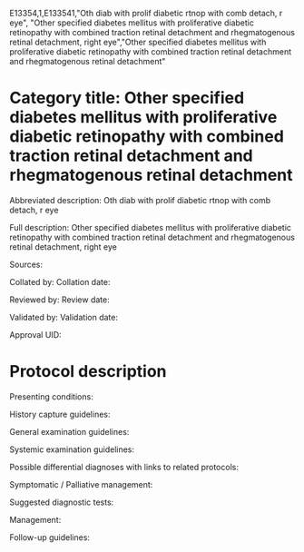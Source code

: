E13354,1,E133541,"Oth diab with prolif diabetic rtnop with comb detach, r eye", "Other specified diabetes mellitus with proliferative diabetic retinopathy with combined traction retinal detachment and rhegmatogenous retinal detachment, right eye","Other specified diabetes mellitus with proliferative diabetic retinopathy with combined traction retinal detachment and rhegmatogenous retinal detachment"
# Category title: Other specified diabetes mellitus with proliferative diabetic retinopathy with combined traction retinal detachment and rhegmatogenous retinal detachment

Abbreviated description: Oth diab with prolif diabetic rtnop with comb detach, r eye

Full description: Other specified diabetes mellitus with proliferative diabetic retinopathy with combined traction retinal detachment and rhegmatogenous retinal detachment, right eye

Sources:

Collated by:
Collation date:

Reviewed by:
Review date:

Validated by:
Validation date:

Approval UID:

# Protocol description

Presenting conditions:

History capture guidelines:

General examination guidelines:

Systemic examination guidelines:

Possible differential diagnoses with links to related protocols:

Symptomatic / Palliative management:

Suggested diagnostic tests:

Management:

Follow-up guidelines:
